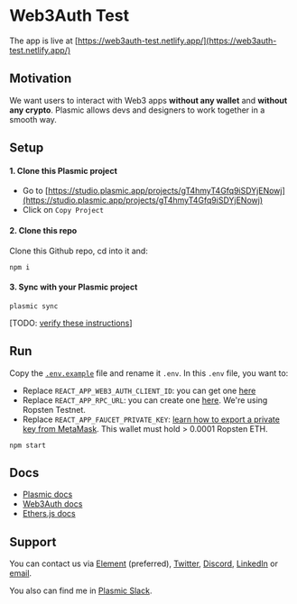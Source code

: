 # Web3Auth Test

The app is live at [https://web3auth-test.netlify.app/](https://web3auth-test.netlify.app/)

## Motivation

We want users to interact with Web3 apps **without any wallet** and **without any crypto**. Plasmic allows devs and designers to work together in a smooth way.

## Setup

#### 1. Clone this Plasmic project

- Go to [https://studio.plasmic.app/projects/gT4hmyT4Gfq9iSDYjENowj](https://studio.plasmic.app/projects/gT4hmyT4Gfq9iSDYjENowj)
- Click on `Copy Project`

#### 2. Clone this repo

Clone this Github repo, cd into it and:

```shell
npm i
```

#### 3. Sync with your Plasmic project

```shell
plasmic sync
```

[TODO: [verify these instructions](https://github.com/ATO-nft/web3auth-test/issues/4)]

## Run

Copy the [`.env.example`](https://github.com/ATO-nft/web3auth-test/blob/main/.env.example) file and rename it `.env`. In this `.env` file, you want to:

- Replace `REACT_APP_WEB3_AUTH_CLIENT_ID`: you can get one [here](https://dashboard.web3auth.io/)
- Replace `REACT_APP_RPC_URL`: you can create one [here](https://infura.io/). We're using Ropsten Testnet.
- Replace `REACT_APP_FAUCET_PRIVATE_KEY`: [learn how to export a private key from MetaMask](https://metamask.zendesk.com/hc/en-us/articles/360015289632-How-to-export-an-account-s-private-key). This wallet must hold > 0.0001 Ropsten ETH.

```shell
npm start
```

## Docs

- [Plasmic docs](https://docs.plasmic.app/)
- [Web3Auth docs](https://web3auth.io/docs/)
- [Ethers.js docs](https://docs.ethers.io/v5/)

## Support

You can contact us via [Element](https://matrix.to/#/@julienbrg:matrix.org) (preferred), [Twitter](https://twitter.com/julienbrg), [Discord](https://discord.gg/xw9dCeQ94Y), [LinkedIn](https://www.linkedin.com/in/julienberanger/) or [email](mailto:julien@ato.network).

You also can find me in [Plasmic Slack](https://plasmiccommunity.slack.com/join/shared_invite/zt-eh1z610i-zIMLVKv1htHicx0xdfcIjw#/shared-invite/email).
